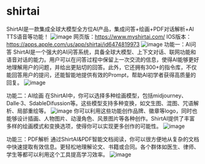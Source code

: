# shirtai
ShirtAI是一款集成全球大模型全方位AI产品，集成问答+绘画+PDF对话解析+AI TTS语音等功能！
![image](https://github.com/Ivesfsy/shirtai/assets/97079241/2cf795b0-93a0-4d76-bf9f-3220ca4466ba)
网页版：https://www.myshirtai.com/
IOS版本：https://apps.apple.com/us/app/shirtai/id6474819973
![image](https://github.com/Ivesfsy/shirtai/assets/97079241/c134c2d9-ba12-4a5d-9816-31068f18fdb2)
功能一：AI问答
ShirtAI是一个强大的AI问答系统，具备全球大模型、上下文对话、联网功能和语音对话的能力。用户可以在问答过程中保留上一次交流的信息，使得AI能够更好地理解用户的问题，并给出更贴切的回答。此外，它还拥有300+的指令库，不仅能回答用户的提问，还能智能地提供有效的Prompt，帮助AI初学者获得高质量的回复。
 ![image](https://github.com/Ivesfsy/shirtai/assets/97079241/c7a3fdba-ff49-4e6f-93ab-ac98611c04c6)

功能二：AI绘画
在ShirtAI中，你可以选择多种绘画模型，包括midjourney、Dalle·3、SdableDifussion等。这些模型支持多种变换，如文生图、混图、咒语解析、局部重绘等。 
 ![image](https://github.com/Ivesfsy/shirtai/assets/97079241/08a90429-bac7-4b40-a960-2bc03f660f7c)
你可以利用这些功能创作品牌、徽章等logo，同时也能够设计插画、人物图片、动漫角色、风景图片等各种创作。ShirtAI提供了丰富多样的绘画模式和变换选项，使得你可以实现更多创作的可能性。
 ![image](https://github.com/Ivesfsy/shirtai/assets/97079241/3bf21f68-d6e4-414c-b5a1-9ed695bfd7d3)


功能三：PDF解析
通过ShirtAI&PDF智能文档阅读，你可以很方便地从复杂的文档中快速提取有效信息。更轻松地理解论文、书籍或合同。各个群体如医生、律师、学生等都可以利用这个工具提高学习效率。
![image](https://github.com/Ivesfsy/shirtai/assets/97079241/6ccc0761-f0ac-4384-ad45-75afb36d5d1e)

